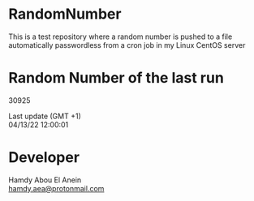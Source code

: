 # RandomNumber    
This is a test repository where a random number is pushed to a file automatically passwordless from a cron job in my Linux CentOS server    
# Random Number of the last run   
30925
      
Last update (GMT +1)    
04/13/22 12:00:01
# Developer    
Hamdy Abou El Anein   
hamdy.aea@protonmail.com
